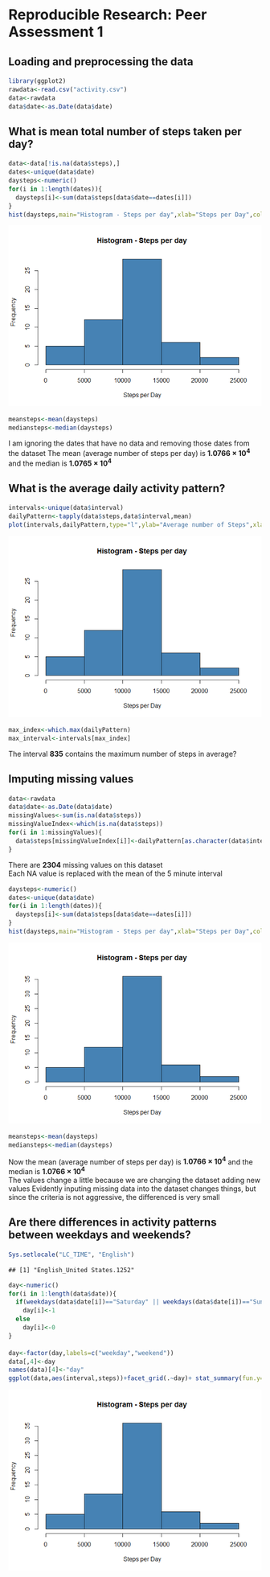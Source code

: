 # Reproducible Research: Peer Assessment 1


## Loading and preprocessing the data

```r
library(ggplot2)
rawdata<-read.csv("activity.csv")
data<-rawdata
data$date<-as.Date(data$date)
```

## What is mean total number of steps taken per day?

```r
data<-data[!is.na(data$steps),]
dates<-unique(data$date)
daysteps<-numeric()
for(i in 1:length(dates)){
  daysteps[i]<-sum(data$steps[data$date==dates[i]])
}
hist(daysteps,main="Histogram - Steps per day",xlab="Steps per Day",col="steelblue")
```

![plot of chunk unnamed-chunk-2](PA1_template_files/figure-html/unnamed-chunk-2.png) 

```r
meansteps<-mean(daysteps)
mediansteps<-median(daysteps)
```
I am ignoring the dates that have no data and removing those dates from the dataset
The mean (average number of steps per day) is **1.0766 &times; 10<sup>4</sup>** and the median is **1.0765 &times; 10<sup>4</sup>**


## What is the average daily activity pattern?

```r
intervals<-unique(data$interval)
dailyPattern<-tapply(data$steps,data$interval,mean)
plot(intervals,dailyPattern,type="l",ylab="Average number of Steps",xlab="Interval",main="Daily Activity Pattern")
```

![plot of chunk unnamed-chunk-3](PA1_template_files/figure-html/unnamed-chunk-3.png) 

```r
max_index<-which.max(dailyPattern)
max_interval<-intervals[max_index]
```
The interval **835** contains the maximum number of steps in average?


## Imputing missing values

```r
data<-rawdata
data$date<-as.Date(data$date)
missingValues<-sum(is.na(data$steps))
missingValueIndex<-which(is.na(data$steps))
for(i in 1:missingValues){
  data$steps[missingValueIndex[i]]<-dailyPattern[as.character(data$interval[missingValueIndex[i]])]
}
```
There are **2304** missing values on this dataset  
Each NA value is replaced with the mean of the 5 minute interval

```r
daysteps<-numeric()
dates<-unique(data$date)
for(i in 1:length(dates)){
  daysteps[i]<-sum(data$steps[data$date==dates[i]])
}
hist(daysteps,main="Histogram - Steps per day",xlab="Steps per Day",col="steelblue")
```

![plot of chunk unnamed-chunk-5](PA1_template_files/figure-html/unnamed-chunk-5.png) 

```r
meansteps<-mean(daysteps)
mediansteps<-median(daysteps)
```
Now the mean (average number of steps per day) is **1.0766 &times; 10<sup>4</sup>** and the median is **1.0766 &times; 10<sup>4</sup>**  
The values change a little because we are changing the dataset adding new values
Evidently inputing missing data into the dataset changes things, but since the criteria is not aggressive, the differenced is very small

## Are there differences in activity patterns between weekdays and weekends?

```r
Sys.setlocale("LC_TIME", "English")
```

```
## [1] "English_United States.1252"
```

```r
day<-numeric()
for(i in 1:length(data$date)){
  if(weekdays(data$date[i])=="Saturday" || weekdays(data$date[i])=="Sunday")
    day[i]<-1
  else
    day[i]<-0
}

day<-factor(day,labels=c("weekday","weekend"))
data[,4]<-day
names(data)[4]<-"day"
ggplot(data,aes(interval,steps))+facet_grid(.~day)+ stat_summary(fun.y="mean", geom="line")
```

![plot of chunk unnamed-chunk-6](PA1_template_files/figure-html/unnamed-chunk-6.png) 
